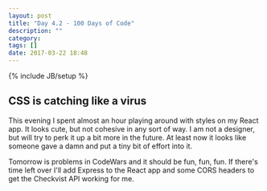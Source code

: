 ```yaml
---
layout: post
title: "Day 4.2 - 100 Days of Code"
description: ""
category: 
tags: []
date: 2017-03-22 18:48
---
```

{% include JB/setup %}

## CSS is catching like a virus

This evening I spent almost an hour playing around with styles on my React app.  It looks cute, but not cohesive in any sort of way.  I am not a designer, but will try to perk it up a bit more in the future.  At least now it looks like someone gave a damn and put a tiny bit of effort into it.

Tomorrow is problems in CodeWars and it should be fun, fun, fun.  If there's time left over I'll add Express to the React app and some CORS headers to get the Checkvist API working for me.